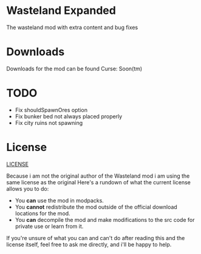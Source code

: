 # Wasteland Expanded
The wasteland mod with extra content and bug fixes

# Downloads
Downloads for the mod can be found Curse: Soon(tm)

# TODO
* Fix shouldSpawnOres option
* Fix bunker bed not always placed properly
* Fix city ruins not spawning

# License
[LICENSE](LICENSE.MD)

Because i am not the original author of the Wasteland mod i am using the same license as the original
Here's a rundown of what the current license allows you to do:

* You **can** use the mod in modpacks.
* You **cannot** redistribute the mod outside of the official download locations for the mod.
* You **can** decompile the mod and make modifications to the src code for private use or learn from it.

If you're unsure of what you can and can't do after reading this and the license itself, feel free to ask me directly, and i'll be happy
to help.